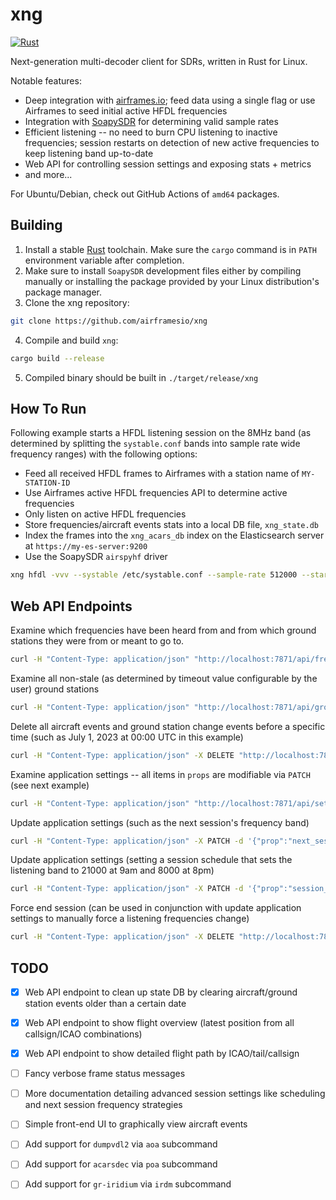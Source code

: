 # xng
[![Rust](https://github.com/airframesio/xng/actions/workflows/rust.yml/badge.svg?branch=master)](https://github.com/airframesio/xng/actions/workflows/rust.yml)

Next-generation multi-decoder client for SDRs, written in Rust for Linux.

Notable features:
 * Deep integration with [airframes.io](https://airframes.io); feed data using a single flag or use Airframes to seed initial active HFDL frequencies
 * Integration with [SoapySDR](https://github.com/pothosware/SoapySDR) for determining valid sample rates
 * Efficient listening -- no need to burn CPU listening to inactive frequencies; session restarts on detection of new active frequencies to keep listening band up-to-date
 * Web API for controlling session settings and exposing stats + metrics
 * and more...

For Ubuntu/Debian, check out GitHub Actions of `amd64` packages.

## Building
 1. Install a stable [Rust](https://www.rust-lang.org/learn/get-started) toolchain. Make sure the `cargo` command is in `PATH` environment variable after completion.
 2. Make sure to install `SoapySDR` development files either by compiling manually or installing the package provided by your Linux distribution's package manager.
 3. Clone the xng repository:
```bash
git clone https://github.com/airframesio/xng
```
 4. Compile and build `xng`:
```bash
cargo build --release
```
 5. Compiled binary should be built in `./target/release/xng`

## How To Run
Following example starts a HFDL listening session on the 8MHz band (as determined by splitting the `systable.conf` bands into sample rate wide frequency ranges) with the following options:
 * Feed all received HFDL frames to Airframes with a station name of `MY-STATION-ID`
 * Use Airframes active HFDL frequencies API to determine active frequencies
 * Only listen on active HFDL frequencies
 * Store frequencies/aircraft events stats into a local DB file, `xng_state.db`
 * Index the frames into the `xng_acars_db` index on the Elasticsearch server at `https://my-es-server:9200`
 * Use the SoapySDR `airspyhf` driver

```bash
xng hfdl -vvv --systable /etc/systable.conf --sample-rate 512000 --start-band-contains 8000 --use-airframes-gs-map --method random --only-listen-on-active --state-db xng_state.db --feed-airframes --elastic "https://my-es-server:9200" --elastic-index xng_acars_db  -- --soapysdr driver=airspyhf --station-id "MY-STATION-ID"
```

## Web API Endpoints
Examine which frequencies have been heard from and from which ground stations they were from or meant to go to. 
```bash
curl -H "Content-Type: application/json" "http://localhost:7871/api/frequency/stats/" | jq
```

Examine all non-stale (as determined by timeout value configurable by the user) ground stations 
```bash
curl -H "Content-Type: application/json" "http://localhost:7871/api/ground-station/active/" | jq
```

Delete all aircraft events and ground station change events before a specific time (such as July 1, 2023 at 00:00 UTC in this example)
```bash
curl -H "Content-Type: application/json" -X DELETE "http://localhost:7871/api/cleanup/?before=2023-07-01T00:00:00Z"
```

Examine application settings -- all items in `props` are modifiable via `PATCH` (see next example)
```bash
curl -H "Content-Type: application/json" "http://localhost:7871/api/settings/" | jq
```

Update application settings (such as the next session's frequency band)
```bash
curl -H "Content-Type: application/json" -X PATCH -d '{"prop":"next_session_band","value":17000}' "http://localhost:7871/api/settings/"
```

Update application settings (setting a session schedule that sets the listening band to 21000 at 9am and 8000 at 8pm)
```bash
curl -H "Content-Type: application/json" -X PATCH -d '{"prop":"session_schedule","value":"time=9:00,band_contains=21000;time=20:00,band_contains=8000"}' "http://localhost:7871/api/settings/"
```

Force end session (can be used in conjunction with update application settings to manually force a listening frequencies change)
```bash
curl -H "Content-Type: application/json" -X DELETE "http://localhost:7871/api/session/"
```
## TODO
- [x] Web API endpoint to clean up state DB by clearing aircraft/ground station events older than a certain date
- [x] Web API endpoint to show flight overview (latest position from all callsign/ICAO combinations)
- [x] Web API endpoint to show detailed flight path by ICAO/tail/callsign

- [ ] Fancy verbose frame status messages
- [ ] More documentation detailing advanced session settings like scheduling and next session frequency strategies
- [ ] Simple front-end UI to graphically view aircraft events
- [ ] Add support for `dumpvdl2` via `aoa` subcommand
- [ ] Add support for `acarsdec` via `poa` subcommand
- [ ] Add support for `gr-iridium` via `irdm` subcommand
